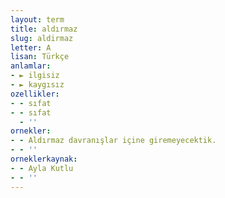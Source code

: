 ```yaml
---
layout: term
title: aldırmaz
slug: aldirmaz
letter: A
lisan: Türkçe
anlamlar:
- ► ilgisiz
- ► kaygısız
ozellikler:
- - sıfat
- - sıfat
  - ''
ornekler:
- - Aldırmaz davranışlar içine giremeyecektik.
- - ''
orneklerkaynak:
- - Ayla Kutlu
- - ''
---
```

